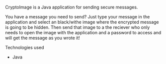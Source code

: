 CryptoImage is a Java application for sending secure messages.

You have a message you need to send? Just type your message in the application and select an black/withe image where the encrypted message is going to be hidden. Then send that image to a the reciever who only needs to open the image with the application and a password to access and will get the message as you wrote it!

Technologies used
  - Java

